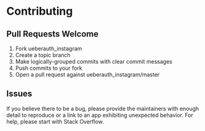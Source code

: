# Contributing

## Pull Requests Welcome
1. Fork ueberauth_instagram
2. Create a topic branch
3. Make logically-grouped commits with clear commit messages
4. Push commits to your fork
5. Open a pull request against ueberauth_instagram/master

## Issues

If you believe there to be a bug, please provide the maintainers with enough
detail to reproduce or a link to an app exhibiting unexpected behavior. For
help, please start with Stack Overflow.
